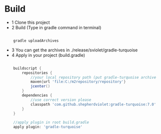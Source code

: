 # Build
* 1 Clone this project
* 2 Build (Type in gradle command in terminal)
```gradle

    gradle uploadArchives

```
* 3 You can get the archives in ./release/sviolet/gradle-turquoise
* 4 Apply in your project (build.gradle)
```gradle

    buildscript {
        repositories {
            //your local repository path (put gradle-turquoise archive in it)
            maven{url 'file:C:/m2repository/repository'}
            jcenter()
        }
        dependencies {
            //use correct version please
            classpath 'com.github.shepherdviolet:gradle-turquoise:7.0'
        }
    }
    
    //apply plugin in root build.gradle
    apply plugin: 'gradle-turquoise'

```